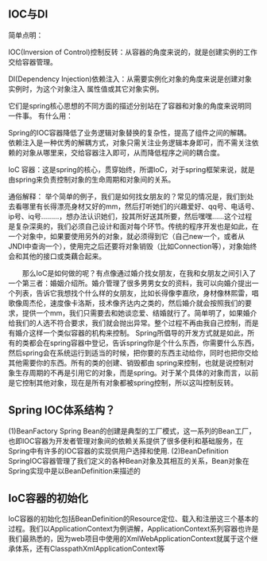 
## IOC与DI
简单点明：

IOC(Inversion of Control)控制反转：从容器的角度来说的，就是创建实例的工作交给容器管理。

DI(Dependency Injection)依赖注入：从需要实例化对象的角度来说是创建对象实例时，为这个对象注入 属性值或其它对象实例。

它们是spring核心思想的不同方面的描述分别站在了容器和对象的角度来说明同 一件事。 
有什么用：

Spring的IOC容器降低了业务逻辑对象替换的复杂性，提高了组件之间的解耦。 
依赖注入是一种优秀的解耦方式，对象只需关注业务逻辑本身即可，而不需关注依赖的对象从哪里来，交给容器注入即可，从而降低程序之间的耦合度。



IoC 容器：这是spring的核心，贯穿始终，所谓IoC，对于spring框架来说，就是由spring来负责控制对象的生命周期和对象间的关系。

通俗解释：
    举个简单的例子，我们是如何找女朋友的？常见的情况是，我们到处去看哪里有长得漂亮身材又好的mm，然后打听她们的兴趣爱好、qq号、电话号、ip号、iq号………，想办法认识她们，投其所好送其所要，然后嘿嘿……这个过程是复杂深奥的，我们必须自己设计和面对每个环节。传统的程序开发也是如此，在一个对象中，如果要使用另外的对象，就必须得到它（自己new一个，或者从JNDI中查询一个），使用完之后还要将对象销毁（比如Connection等），对象始终会和其他的接口或类藕合起来。

　　那么IoC是如何做的呢？有点像通过婚介找女朋友，在我和女朋友之间引入了一个第三者：婚姻介绍所。婚介管理了很多男男女女的资料，我可以向婚介提出一个列表，告诉它我想找个什么样的女朋友，比如长得像李嘉欣，身材像林熙雷，唱歌像周杰伦，速度像卡洛斯，技术像齐达内之类的，然后婚介就会按照我们的要求，提供一个mm，我们只需要去和她谈恋爱、结婚就行了。简单明了，如果婚介给我们的人选不符合要求，我们就会抛出异常。整个过程不再由我自己控制，而是有婚介这样一个类似容器的机构来控制。
Spring所倡导的开发方式就是如此，所有的类都会在spring容器中登记，告诉spring你是个什么东西，你需要什么东西，然后spring会在系统运行到适当的时候，把你要的东西主动给你，同时也把你交给其他需要你的东西。所有的类的创建、销毁都由 spring来控制，也就是说控制对象生存周期的不再是引用它的对象，而是spring。对于某个具体的对象而言，以前是它控制其他对象，现在是所有对象都被spring控制，所以这叫控制反转。


## Spring IOC体系结构？
(1)BeanFactory
         Spring Bean的创建是典型的工厂模式，这一系列的Bean工厂，也即IOC容器为开发者管理对象间的依赖关系提供了很多便利和基础服务，在Spring中有许多的IOC容器的实现供用户选择和使用.
(2)BeanDefinition
         SpringIOC容器管理了我们定义的各种Bean对象及其相互的关系，Bean对象在Spring实现中是以BeanDefinition来描述的

## IoC容器的初始化
IoC容器的初始化包括BeanDefinition的Resource定位、载入和注册这三个基本的过程。我们以ApplicationContext为例讲解，ApplicationContext系列容器也许是我们最熟悉的，因为web项目中使用的XmlWebApplicationContext就属于这个继承体系，还有ClasspathXmlApplicationContext等
